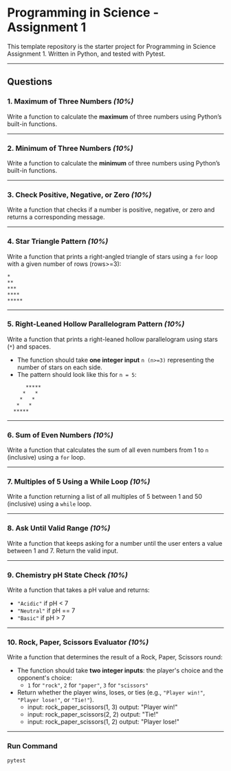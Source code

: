 # Programming in Science - Assignment 1

This template repository is the starter project for Programming in Science Assignment 1. Written in Python, and tested with Pytest.

---

## Questions

### 1. Maximum of Three Numbers *(10%)*
Write a function to calculate the **maximum** of three numbers using Python’s built-in functions.

---

### 2. Minimum of Three Numbers *(10%)*
Write a function to calculate the **minimum** of three numbers using Python’s built-in functions.

---

### 3. Check Positive, Negative, or Zero *(10%)*
Write a function that checks if a number is positive, negative, or zero and returns a corresponding message.

---

### 4. Star Triangle Pattern *(10%)*
Write a function that prints a right-angled triangle of stars using a `for` loop with a given number of rows (rows>=3):
   
   ```
   *
   **
   ***
   ****
   *****
   ```
---

### 5. Right-Leaned Hollow Parallelogram Pattern *(10%)*
Write a function that prints a right-leaned hollow parallelogram using stars (`*`) and spaces.

- The function should take **one integer input** `n (n>=3)` representing the number of stars on each side.
- The pattern should look like this for `n = 5`:

``` 
      *****
     *   *
    *   *
   *   *
  *****
```
---  
### 6. Sum of Even Numbers *(10%)*
Write a function that calculates the sum of all even numbers from 1 to `n` (inclusive) using a `for` loop.

---

### 7. Multiples of 5 Using a While Loop *(10%)*
Write a function returning a list of all multiples of 5 between 1 and 50 (inclusive) using a `while` loop.

---

### 8. Ask Until Valid Range *(10%)*
Write a function that keeps asking for a number until the user enters a value between 1 and 7. Return the valid input.

---

### 9. Chemistry pH State Check *(10%)*
Write a function that takes a pH value and returns:
  - `"Acidic"` if pH < 7  
  - `"Neutral"` if pH == 7  
  - `"Basic"` if pH > 7

---

### 10. Rock, Paper, Scissors Evaluator *(10%)*
Write a function that determines the result of a Rock, Paper, Scissors round:
- The function should take **two integer inputs**: the player's choice and the opponent's choice:
   - `1` for `"rock"`, `2` for `"paper"`, `3` for `"scissors"`
- Return whether the player wins, loses, or ties (e.g., `"Player win!"`, `"Player lose!"`, or `"Tie!"`).
   - input: rock_paper_scissors(1, 3)  output: "Player win!"
   - input: rock_paper_scissors(2, 2)  output: "Tie!"
   - input: rock_paper_scissors(1, 2)  output: "Player lose!"
---

### Run Command

`pytest`
